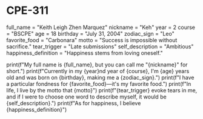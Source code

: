 # CPE-311

full_name = "Keith Leigh Zhen Marquez"
nickname = "Keh"
year = 2
course = "BSCPE"
age = 18
birthday = "July 31, 2004"
zodiac_sign = "Leo"
favorite_food = "Carbonara"
motto = "Success is impossible without sacrifice."
tear_trigger = "Late submissions"
self_description = "Ambitious"
happiness_definition = "Happiness stems from loving oneself."


print(f"My full name is {full_name}, but you can call me \"{nickname}\" for short.")
print(f"Currently in my {year}nd year of {course}, I'm {age} years old and was born on {birthday}, making me a {zodiac_sign}.")
print(f"I have a particular fondness for {favorite_food}—it's my favorite food.")
print(f"In life, I live by the motto that {motto}")
print(f"{tear_trigger} evoke tears in me, and if I were to choose one word to describe myself, it would be {self_description}.")
print(f"As for happiness, I believe {happiness_definition}")
